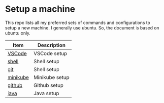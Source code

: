 # Setup a machine

This repo lists all my preferred sets of commands and configurations to setup a new machine. I generally use ubuntu. So, the document is based on ubuntu only.

| Item   | Description |
|---|---|
|[VSCode](./vscode/README.md) | VSCode setup |
|[shell](./shell/README.md) | Shell setup |
|[git](./git/README.md) | Shell setup |
|[minikube](./minikube/README.md) | Minikube setup |
|[github](./github/README.md) | Github setup |
|[java](./java/README.md) | Java setup |
